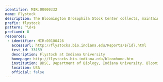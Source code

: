 ```yaml
---
identifier: MIR:00000332
name: Flystock
description: The Bloomington Drosophila Stock Center collects, maintains and distributes Drosophila melanogaster strains for research.
prefix: flystock
pattern: ^\d+$
prefixed: 0
resources:
 - identifier: MIR:00100426
   accessurl: http://flystocks.bio.indiana.edu/Reports/${id}.html
   test_id: 33159
   description: Flystock at Indiana University
   homepage: http://flystocks.bio.indiana.edu/bloomhome.htm
   institution: BDSC, Department of Biology, Indiana University, Bloomington
   location: USA
   official: false
---
```

